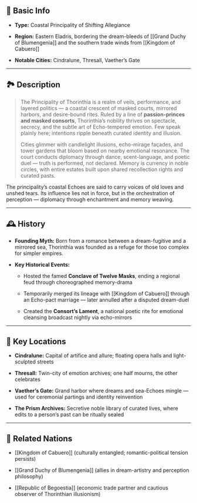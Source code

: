 ## 📍 Basic Info

- **Type:** Coastal Principality of Shifting Allegiance
    
- **Region:** Eastern Eladris, bordering the dream-bleeds of [[Grand Duchy of Blumengenia]] and the southern trade winds from [[Kingdom of Cabuero]]
    
- **Notable Cities:** Cindralune, Thresall, Vaether’s Gate
    

---

## 🏞️ Description

> The Principality of Thorinthia is a realm of veils, performance, and layered politics — a coastal crescent of masked courts, mirrored harbors, and desire-bound rites. Ruled by a line of **passion-princes and masked consorts**, Thorinthia’s nobility thrives on spectacle, secrecy, and the subtle art of Echo-tempered emotion. Few speak plainly here; intentions ripple beneath curated identity and illusion.
> 
> Cities glimmer with candlelight illusions, echo-mirage façades, and tower gardens that bloom based on nearby emotional resonance. The court conducts diplomacy through dance, scent-language, and poetic duel — truth is performed, not declared. Memory is currency in noble circles, with entire estates built upon shared recollection rights and curated pasts.

The principality’s coastal Echoes are said to carry voices of old loves and unshed tears. Its influence lies not in force, but in the orchestration of perception — diplomacy through enchantment and memory weaving.

---

## 🕰️ History

- **Founding Myth:** Born from a romance between a dream-fugitive and a mirrored sea, Thorinthia was founded as a refuge for those too complex for simpler empires.
    
- **Key Historical Events:**
    
    - Hosted the famed **Conclave of Twelve Masks**, ending a regional feud through choreographed memory-drama
        
    - Temporarily merged its lineage with [[Kingdom of Cabuero]] through an Echo-pact marriage — later annulled after a disputed dream-duel
        
    - Created the **Consort’s Lament**, a national poetic rite for emotional cleansing broadcast nightly via echo-mirrors
        

---

## 🌟 Key Locations

- **Cindralune:** Capital of artifice and allure; floating opera halls and light-sculpted streets
    
- **Thresall:** Twin-city of emotion archives; one half mourns, the other celebrates
    
- **Vaether’s Gate:** Grand harbor where dreams and sea-Echoes mingle — used for ceremonial partings and identity reinvention
    
- **The Prism Archives:** Secretive noble library of curated lives, where edits to a person’s past can be ritually sealed
    

---

## 🔗 Related Nations

- [[Kingdom of Cabuero]] (culturally entangled; romantic-political tension persists)
    
- [[Grand Duchy of Blumengenia]] (allies in dream-artistry and perception philosophy)
    
- [[Republic of Begoestia]] (economic trade partner and cautious observer of Thorinthian illusionism)